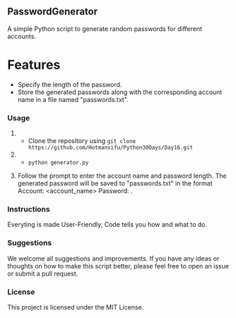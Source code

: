 ## PasswordGenerator
A simple Python script to generate random passwords for different accounts.


# Features
* Specify the length of the password.
* Store the generated passwords along with the corresponding account name in a file named "passwords.txt".
### Usage
1. * Clone the repository using ```git clone https://github.com/Hotmansifu/Python30Days/Day16.git```

2. * ```python generator.py```
3. Follow the prompt to enter the account name and password length. The generated password will be saved to "passwords.txt" in the format Account: <account_name> Password: <password>.
### Instructions
Everyting is made User-Friendly, Code tells you how and what to do.
### Suggestions
We welcome all suggestions and improvements. If you have any ideas or thoughts on how to make this script better, please feel free to open an issue or submit a pull request.

### License
This project is licensed under the MIT License.
